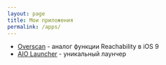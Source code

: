 ```yaml
---
layout: page
title: Мои приложения
permalink: /apps/
---
```


* [Overscan](https://play.google.com/store/apps/details?id=execbit.ru.overscan) - аналог функции Reachability в iOS 9
* [AIO Launcher](https://play.google.com/store/apps/details?id=ru.execbit.aiolauncher) - уникальный лаунчер

